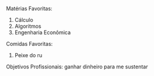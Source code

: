 Matérias Favoritas:

1) Cálculo
2) Algoritmos
3) Engenharia Econômica

Comidas Favoritas:

1) Peixe do ru










Objetivos Profissionais: ganhar dinheiro para me sustentar